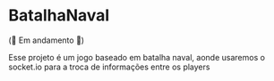 # BatalhaNaval

(🔴 Em andamento 🔴)

Esse projeto é um jogo baseado em batalha naval, aonde usaremos o socket.io para a troca de informações entre os players
